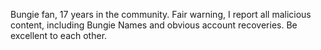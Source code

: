 Bungie fan, 17 years in the community. Fair warning, I report all malicious content, including Bungie Names and obvious account recoveries. Be excellent to each other.
